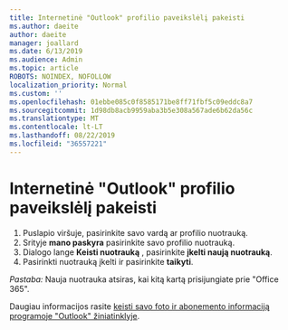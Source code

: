 ```yaml
---
title: Internetinė "Outlook" profilio paveikslėlį pakeisti
ms.author: daeite
author: daeite
manager: joallard
ms.date: 6/13/2019
ms.audience: Admin
ms.topic: article
ROBOTS: NOINDEX, NOFOLLOW
localization_priority: Normal
ms.custom: ''
ms.openlocfilehash: 01ebbe085c0f8585171be8ff71fbf5c09eddc8a7
ms.sourcegitcommit: 1d98db8acb9959aba3b5e308a567ade6b62da56c
ms.translationtype: MT
ms.contentlocale: lt-LT
ms.lasthandoff: 08/22/2019
ms.locfileid: "36557221"
---
```

# <a name="change-your-profile-picture-in-outlook-on-the-web"></a>Internetinė "Outlook" profilio paveikslėlį pakeisti

1. Puslapio viršuje, pasirinkite savo vardą ar profilio nuotrauką.
1. Srityje **mano paskyra** pasirinkite savo profilio nuotrauką.
1. Dialogo lange **Keisti nuotrauką** , pasirinkite **įkelti naują nuotrauką**.
1. Pasirinkti nuotrauką įkelti ir pasirinkite **taikyti**.

*Pastaba:* Nauja nuotrauka atsiras, kai kitą kartą prisijungiate prie "Office 365".

Daugiau informacijos rasite [keisti savo foto ir abonemento informaciją programoje "Outlook" žiniatinklyje](https://support.office.com/article/b2dbb289-851d-4bed-93c3-3e136f5659ec).